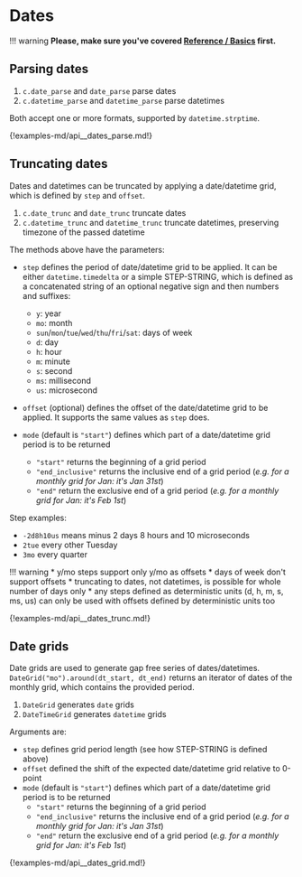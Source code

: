 # Dates

!!! warning
	**Please, make sure you've covered [Reference / Basics](./basics.md)
	first.**

## Parsing dates

1. `c.date_parse` and `date_parse` parse dates
1. `c.datetime_parse` and `datetime_parse` parse datetimes

Both accept one or more formats, supported by `datetime.strptime`.

{!examples-md/api__dates_parse.md!}


## Truncating dates

Dates and datetimes can be truncated by applying a date/datetime grid, which is
defined by `step` and `offset`.

1. `c.date_trunc` and `date_trunc` truncate dates
1. `c.datetime_trunc` and `datetime_trunc` truncate datetimes, preserving
   timezone of the passed datetime

The methods above have the parameters:

* `step` defines the period of date/datetime grid to be applied. It can be
  either `datetime.timedelta` or a simple STEP-STRING,
  which is defined as a concatenated string of an optional negative sign and
  then numbers and suffixes:
    * `y`: year
    * `mo`: month
    * `sun`/`mon`/`tue`/`wed`/`thu`/`fri`/`sat`: days of week
    * `d`: day
    * `h`: hour
    * `m`: minute
    * `s`: second
    * `ms`: millisecond
    * `us`: microsecond

* `offset` (optional) defines the offset of the date/datetime grid to be
  applied. It supports the same values as `step` does.

* `mode` (default is `"start"`) defines which part of a date/datetime grid
  period is to be returned
    * `"start"` returns the beginning of a grid period
	* `"end_inclusive"` returns the inclusive end of a grid period (_e.g. for a
	  monthly grid for Jan: it's Jan 31st_)
	* `"end"` return the exclusive end of a grid period (_e.g. for a monthly
	  grid for Jan: it's Feb 1st_)

Step examples:

* `-2d8h10us` means minus 2 days 8 hours and 10 microseconds
* `2tue` every other Tuesday
* `3mo` every quarter

!!! warning
      * y/mo steps support only y/mo as offsets
      * days of week don't support offsets
	  * truncating to dates, not datetimes, is possible for whole number of
	    days only
      * any steps defined as deterministic units (d, h, m, s, ms, us) can
        only be used with offsets defined by deterministic units too

{!examples-md/api__dates_trunc.md!}


## Date grids

Date grids are used to generate gap free series of dates/datetimes.
`DateGrid("mo").around(dt_start, dt_end)` returns an iterator of dates of the
monthly grid, which contains the provided period.

1. `DateGrid` generates `date` grids
1. `DateTimeGrid` generates `datetime` grids

Arguments are:

* `step` defines grid period length (see how STEP-STRING is defined above)
* `offset` defined the shift of the expected date/datetime grid relative to
  0-point
* `mode` (default is `"start"`) defines which part of a date/datetime grid
  period is to be returned
    * `"start"` returns the beginning of a grid period
	* `"end_inclusive"` returns the inclusive end of a grid period (_e.g. for a
	  monthly grid for Jan: it's Jan 31st_)
	* `"end"` return the exclusive end of a grid period (_e.g. for a monthly
	  grid for Jan: it's Feb 1st_)

{!examples-md/api__dates_grid.md!}
